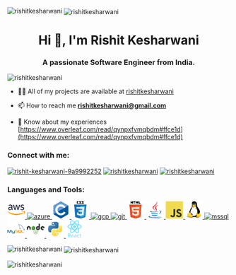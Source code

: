 <p><img align="left" src="https://github-readme-stats.vercel.app/api/top-langs?username=rishitkesharwani&show_icons=true&locale=en&layout=compact&theme=radical" alt="rishitkesharwani" /></p>

<p>&nbsp;<img align="center" src="https://github-readme-stats.vercel.app/api?username=rishitkesharwani&show_icons=true&locale=en&theme=radical" alt="rishitkesharwani" /></p>

<h1 align="center">Hi 👋, I'm Rishit Kesharwani</h1>
<h3 align="center">A passionate Software Engineer from India.</h3>

<p align="left"> <img src="https://komarev.com/ghpvc/?username=rishitkesharwani&label=Profile%20views&color=0e75b6&style=flat" alt="rishitkesharwani" /> </p>

- 👨‍💻 All of my projects are available at [rishitkesharwani](rishitkesharwani)

- 📫 How to reach me **rishitkesharwani@gmail.com**

- 📄 Know about my experiences [https://www.overleaf.com/read/qynpxfvmqbdm#ffce1d](https://www.overleaf.com/read/qynpxfvmqbdm#ffce1d)

<h3 align="left">Connect with me:</h3>
<p align="left">
<a href="https://linkedin.com/in/rishit-kesharwani-9a9992252" target="blank"><img align="center" src="https://raw.githubusercontent.com/rahuldkjain/github-profile-readme-generator/master/src/images/icons/Social/linked-in-alt.svg" alt="rishit-kesharwani-9a9992252" height="30" width="40" /></a>
<a href="https://www.hackerrank.com/rishitkesharwani" target="blank"><img align="center" src="https://raw.githubusercontent.com/rahuldkjain/github-profile-readme-generator/master/src/images/icons/Social/hackerrank.svg" alt="rishitkesharwani" height="30" width="40" /></a>
<a href="https://www.leetcode.com/rishitkesharwani" target="blank"><img align="center" src="https://raw.githubusercontent.com/rahuldkjain/github-profile-readme-generator/master/src/images/icons/Social/leet-code.svg" alt="rishitkesharwani" height="30" width="40" /></a>
</p>

<h3 align="left">Languages and Tools:</h3>
<p align="left"> <a href="https://aws.amazon.com" target="_blank" rel="noreferrer"> <img src="https://raw.githubusercontent.com/devicons/devicon/master/icons/amazonwebservices/amazonwebservices-original-wordmark.svg" alt="aws" width="40" height="40"/> </a> <a href="https://azure.microsoft.com/en-in/" target="_blank" rel="noreferrer"> <img src="https://www.vectorlogo.zone/logos/microsoft_azure/microsoft_azure-icon.svg" alt="azure" width="40" height="40"/> </a> <a href="https://www.cprogramming.com/" target="_blank" rel="noreferrer"> <img src="https://raw.githubusercontent.com/devicons/devicon/master/icons/c/c-original.svg" alt="c" width="40" height="40"/> </a> <a href="https://www.w3schools.com/css/" target="_blank" rel="noreferrer"> <img src="https://raw.githubusercontent.com/devicons/devicon/master/icons/css3/css3-original-wordmark.svg" alt="css3" width="40" height="40"/> </a> <a href="https://cloud.google.com" target="_blank" rel="noreferrer"> <img src="https://www.vectorlogo.zone/logos/google_cloud/google_cloud-icon.svg" alt="gcp" width="40" height="40"/> </a> <a href="https://git-scm.com/" target="_blank" rel="noreferrer"> <img src="https://www.vectorlogo.zone/logos/git-scm/git-scm-icon.svg" alt="git" width="40" height="40"/> </a> <a href="https://www.w3.org/html/" target="_blank" rel="noreferrer"> <img src="https://raw.githubusercontent.com/devicons/devicon/master/icons/html5/html5-original-wordmark.svg" alt="html5" width="40" height="40"/> </a> <a href="https://www.java.com" target="_blank" rel="noreferrer"> <img src="https://raw.githubusercontent.com/devicons/devicon/master/icons/java/java-original.svg" alt="java" width="40" height="40"/> </a> <a href="https://developer.mozilla.org/en-US/docs/Web/JavaScript" target="_blank" rel="noreferrer"> <img src="https://raw.githubusercontent.com/devicons/devicon/master/icons/javascript/javascript-original.svg" alt="javascript" width="40" height="40"/> </a> <a href="https://www.linux.org/" target="_blank" rel="noreferrer"> <img src="https://raw.githubusercontent.com/devicons/devicon/master/icons/linux/linux-original.svg" alt="linux" width="40" height="40"/> </a> <a href="https://www.microsoft.com/en-us/sql-server" target="_blank" rel="noreferrer"> <img src="https://www.svgrepo.com/show/303229/microsoft-sql-server-logo.svg" alt="mssql" width="40" height="40"/> </a> <a href="https://www.mysql.com/" target="_blank" rel="noreferrer"> <img src="https://raw.githubusercontent.com/devicons/devicon/master/icons/mysql/mysql-original-wordmark.svg" alt="mysql" width="40" height="40"/> </a> <a href="https://nodejs.org" target="_blank" rel="noreferrer"> <img src="https://raw.githubusercontent.com/devicons/devicon/master/icons/nodejs/nodejs-original-wordmark.svg" alt="nodejs" width="40" height="40"/> </a> <a href="https://www.python.org" target="_blank" rel="noreferrer"> <img src="https://raw.githubusercontent.com/devicons/devicon/master/icons/python/python-original.svg" alt="python" width="40" height="40"/> </a> <a href="https://reactjs.org/" target="_blank" rel="noreferrer"> <img src="https://raw.githubusercontent.com/devicons/devicon/master/icons/react/react-original-wordmark.svg" alt="react" width="40" height="40"/> </a> </p>

<p><img align="left" src="https://github-readme-stats.vercel.app/api/top-langs?username=rishitkesharwani&show_icons=true&locale=en&layout=compact" alt="rishitkesharwani" /></p>

<p>&nbsp;<img align="center" src="https://github-readme-stats.vercel.app/api?username=rishitkesharwani&show_icons=true&locale=en" alt="rishitkesharwani" /></p>

<p><img align="center" src="https://github-readme-streak-stats.herokuapp.com/?user=rishitkesharwani&" alt="rishitkesharwani" /></p>
